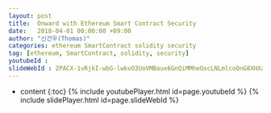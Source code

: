 ```yaml
---
layout: post
title:  Onward with Ethereum Smart Contract Security
date:   2018-04-01 00:00:00 +09:00
author: "신건우(Thomas)"
categories: ethereum SmartContract solidity security
tag: [ethereum, SmartContract, solidity, security]
youtubeId :
slideWebId : 2PACX-1vRjkI-wbG-lwkvO3UoVMBaux6GnQiMMheOxcLNLmlcoOnG8XHXaATtcn9D2vFuPGCPmWyH-aK8I3ipI
---
```

* content
{:toc}
{% include youtubePlayer.html id=page.youtubeId %}
{% include slidePlayer.html id=page.slideWebId %}
